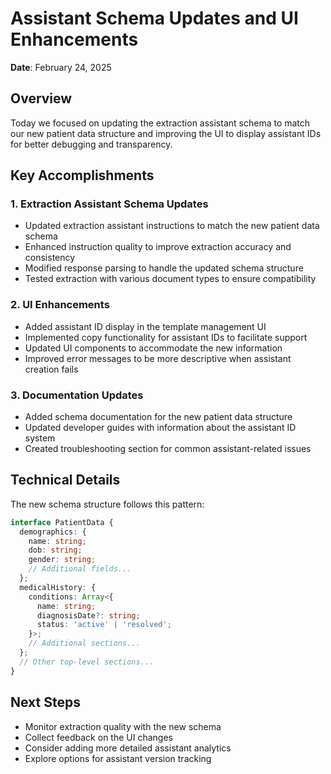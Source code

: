 # Assistant Schema Updates and UI Enhancements
**Date**: February 24, 2025

## Overview
Today we focused on updating the extraction assistant schema to match our new patient data structure and improving the UI to display assistant IDs for better debugging and transparency.

## Key Accomplishments

### 1. Extraction Assistant Schema Updates
- Updated extraction assistant instructions to match the new patient data schema
- Enhanced instruction quality to improve extraction accuracy and consistency
- Modified response parsing to handle the updated schema structure
- Tested extraction with various document types to ensure compatibility

### 2. UI Enhancements
- Added assistant ID display in the template management UI
- Implemented copy functionality for assistant IDs to facilitate support
- Updated UI components to accommodate the new information
- Improved error messages to be more descriptive when assistant creation fails

### 3. Documentation Updates
- Added schema documentation for the new patient data structure
- Updated developer guides with information about the assistant ID system
- Created troubleshooting section for common assistant-related issues

## Technical Details

The new schema structure follows this pattern:
```typescript
interface PatientData {
  demographics: {
    name: string;
    dob: string;
    gender: string;
    // Additional fields...
  };
  medicalHistory: {
    conditions: Array<{
      name: string;
      diagnosisDate?: string;
      status: 'active' | 'resolved';
    }>;
    // Additional sections...
  };
  // Other top-level sections...
}
```

## Next Steps
- Monitor extraction quality with the new schema
- Collect feedback on the UI changes
- Consider adding more detailed assistant analytics
- Explore options for assistant version tracking 